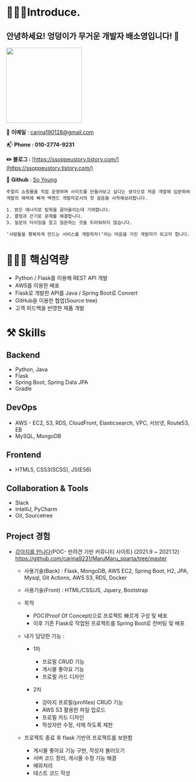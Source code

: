 # 🧏🏻‍♀️Introduce.

## 안녕하세요! 엉덩이가 무거운 개발자 배소영입니다! 👋

<img width="200" src="https://i.ibb.co/qgFYxNx/IMG-3283.jpg">

📧 **이메일** : [carina190128@gmail.com](mailto:carina190128@gmail.com)

📬 **Phone  : 010-2774-9231**

**✏️ 블로그 :** [https://ssoppeustory.tistory.com/](https://ssoppeustory.tistory.com/)

📓 **Github** : [So Young](https://github.com/carina9231)

```
주얼리 쇼핑몰을 직접 운영하며 사이트를 만들어보고 싶다는 생각으로 처음 개발에 입문하여 개발의 매력에 빠져 백엔드 개발자로서의 첫 걸음을 시작해보려합니다.

1. 밝은 에너지로 팀웍을 끌어올리는데 기여합니다.
2. 열정과 끈기로 문제를 해결합니다.
3. 질문의 타이밍을 알고 질문하는 것을 두려워하지 않습니다.

‘사람들을 행복하게 만드는 서비스를 개발하자!’라는 마음을 가진 개발자가 되고자 합니다.
```

# 💁🏻‍♀️ 핵심역량

- Python / Flask를 이용해 REST API 개발
- AWS를 이용한 배포
- Flask로 개발한 API를 Java / Spring Boot로 Convert
- GitHub을 이용한 협업(Source tree)
- 고객 피드백을 반영한 제품 개발

# ⚒️ Skills


## Backend

- Python, Java
- Flask
- Spring Boot, Spring Data JPA
- Gradle

## DevOps

- AWS - EC2, S3, RDS, CloudFront, Elasticsearch, VPC, 서브넷, Route53, EB
- MySQL, MongoDB

## Frontend

- HTML5, CSS3(SCSS), JS(ES6)

## Collaboration & Tools

- Slack
- IntelliJ, PyCharm
- Git, Sourcetree

## Project 경험

- [강아지를 만나다](https://github.com/thalals/MaruMaru_sparta)(POC- 반려견 기반 커뮤니티 사이트) (2021.9 ~ 2021.12)
    https://github.com/carina9231/MaruMaru_sparta/tree/master
    - 사용기술(Back) : Flask, MongoDB, AWS EC2, Spring Boot, H2, JPA, Mysql, Git Actions, AWS S3, RDS, Docker
    - 사용기술(Front) : HTML/CSS/JS, Jquery, Bootstrap

    - 목적
        - POC(Proof Of Concept)으로 프로젝트 빠르게 구성 및 배포
        - 이후 기존 Flask로 작업된 프로젝트를 Spring Boot로 컨버팅 및 배포

    - 내가 담당한 기능 :
        - 1차
            - 프로필 CRUD 기능
            - 게시물 좋아요 기능
            - 프로필 카드 디자인
          
        - 2차
            - 강아지 프로필(profiles) CRUD 기능
            - AWS S3 활용한 파일 업로드
            - 프로필 카드 디자인
            - 작성자만 수정, 삭제 하도록 제한

    - 프로젝트 종료 후 flask 기반의 프로젝트를 보완함
        - 게시물 좋아요 기능 구현, 작성자 불러오기
        - 서버 코드 정리, 게시물 수정 기능 해결
        - 예외처리
        - 테스트 코드 작성
